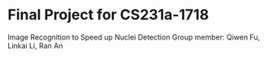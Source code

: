 # Final Project for CS231a-1718
Image Recognition to Speed up Nuclei Detection
Group member: Qiwen Fu, Linkai Li, Ran An
